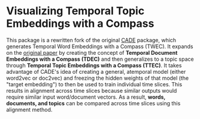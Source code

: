 # Visualizing Temporal Topic Embeddings with a Compass

This package is a rewritten fork of the original [CADE](https://github.com/vinid/cade) package, which generates Temporal Word Embeddings with a Compass (TWEC).
It expands on the [original paper](https://ojs.aaai.org/index.php/AAAI/article/view/4594) by creating the concept of **Temporal Document Embeddings with a Compass (TDEC)** and then generalizes to a topic space through **Temporal Topic Embeddings with a Compass (TTEC)**.
It takes advantage of CADE's idea of creating a general, atemporal model (either word2vec or doc2vec) and freezing the hidden weights of that model (the "target embedding") to then be used to train individual time slices.
This results in alignment across time slices because similar outputs would require similar input word/document vectors.
As a result, **words, documents, and topics** can be compared across time slices using this alignment method.
